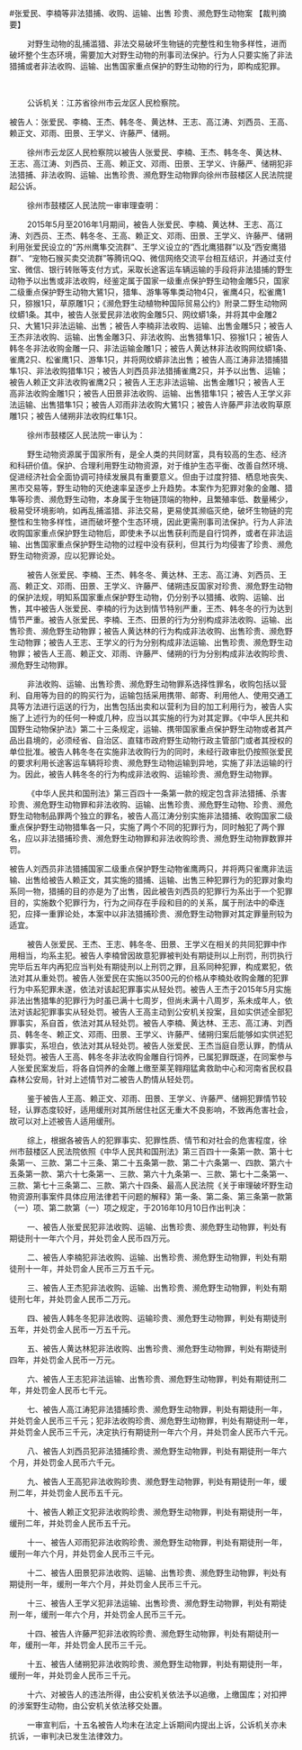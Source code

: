 #张爱民、李楠等非法猎捕、收购、运输、出售 珍贵、濒危野生动物案 
【裁判摘要】

        对野生动物的乱捕滥猎、非法交易破坏生物链的完整性和生物多样性，进而破坏整个生态环境，需要加大对野生动物的刑事司法保护。行为人只要实施了非法猎捕或者非法收购、运输、出售国家重点保护的野生动物的行为，即构成犯罪。

      

        公诉机关：江苏省徐州市云龙区人民检察院。

被告人：张爱民、李楠、王杰、韩冬冬、黄达林、王志、高江涛、刘西员、王高、赖正文、邓雨、田景、王学义、许藤严、储朔。

        徐州市云龙区人民检察院以被告人张爱民、李楠、王杰、韩冬冬、黄达林、王志、高江涛、刘西员、王高、赖正文、邓雨、田景、王学义、许藤严、储朔犯非法猎捕、非法收购、运输、出售珍贵、濒危野生动物罪向徐州市鼓楼区人民法院提起公诉。



        徐州市鼓楼区人民法院一审审理查明：

        2015年5月至2016年1月期间，被告人张爱民、李楠、黄达林、王志、高江涛、刘西员、王杰、韩冬冬、王高、赖正文、邓雨、田景、王学义、许藤严、储朔利用张爱民设立的“苏州鹰隼交流群”、王学义设立的“西北鹰猎群”以及“西安鹰猎群”、“宠物石猴买卖交流群”等腾讯QQ、微信网络交流平台相互结识，并通过支付宝、微信、银行转账等支付方式，采取长途客运车辆运输的手段将非法猎捕的野生动物予以出售或非法收购，经鉴定属于国家一级重点保护野生动物金雕5只，国家二级重点保护野生动物大鵟1只，猎隼、游隼等隼类动物4只，雀鹰4只，松雀鹰1只，猕猴1只，草原雕1只；《濒危野生动植物种国际贸易公约》附录二野生动物网纹蟒1条。其中，被告人张爱民非法收购金雕5只、网纹蟒1条，并将其中金雕2只、大鵟1只非法运输、出售；被告人李楠非法收购、运输、出售金雕5只；被告人王杰非法收购、运输、出售金雕3只、非法收购、出售猎隼1只、猕猴1只；被告人韩冬冬非法收购金雕一只、非法运输金雕1只；被告人黄达林非法收购网纹蟒1条、雀鹰2只、松雀鹰1只、游隼1只，并将网纹蟒非法出售；被告人高江涛非法猎捕猎隼1只、非法收购猎隼1只；被告人刘西员非法猎捕雀鹰2只，并予以出售、运输；被告人赖正文非法收购雀鹰2只；被告人王志非法运输、出售金雕1只；被告人王高非法收购金雕1只；被告人田景非法收购、运输、出售猎隼1只；被告人王学义非法运输、出售猎隼1只；被告人邓雨非法收购大鵟1只；被告人许藤严非法收购草原雕1只；被告人储朔非法收购红隼1只。

        徐州市鼓楼区人民法院一审认为：

        野生动物资源属于国家所有，是全人类的共同财富，具有较高的生态、经济和科研价值。保护、合理利用野生动物资源，对于维护生态平衡、改善自然环境、促进经济社会全面协调可持续发展具有重要意义。但由于过度狩猎、栖息地丧失、黑市交易等，野生动物的灭绝速率呈逐步上升趋势。本案作为犯罪对象的金雕、猎隼等珍贵、濒危野生动物，本身属于生物链顶端的物种，且繁殖率低、数量稀少，极易受环境影响，如再乱捕滥猎、非法交易，更易使其濒临灭绝，破坏生物链的完整性和生物多样性，进而破坏整个生态环境，因此更需刑事司法保护。行为人非法收购国家重点保护野生动物后，即使未予以出售获利而是自行饲养，或者在非法运输、出售国家重点保护野生动物的过程中没有获利，但其行为均侵害了珍贵、濒危野生动物资源，应以犯罪论处。

        被告人张爱民、李楠、王杰、韩冬冬、黄达林、王志、高江涛、刘西员、王高、赖正文、邓雨、田景、王学义、许藤严、储朔违反国家对珍贵、濒危野生动物的保护法规，明知系国家重点保护野生动物，仍分别予以猎捕、收购、运输、出售，其中被告人张爱民、李楠的行为达到情节特别严重，王杰、韩冬冬的行为达到情节严重。被告人张爱民、李楠、王杰、田景的行为分别构成非法收购、运输、出售珍贵、濒危野生动物罪；被告人黄达林的行为构成非法收购、出售珍贵、濒危野生动物罪；被告人王志、王学义的行为分别构成非法运输、出售珍贵、濒危野生动物罪；被告人王高、赖正文、邓雨、许藤严、储朔的行为分别构成非法收购珍贵、濒危野生动物罪。

        非法收购、运输、出售珍贵、濒危野生动物罪系选择性罪名，收购包括以营利、自用等为目的的购买行为，运输包括采用携带、邮寄、利用他人、使用交通工具等方法进行运送的行为，出售包括出卖和以营利为目的加工利用行为，被告人实施了上述行为的任何一种或几种，应当以其实施的行为对其定罪。《中华人民共和国野生动物保护法》第二十三条规定，运输、携带国家重点保护野生动物或者其产品出县境的，必须经省、自治区、直辖市政府野生动物行政主管部门或者其授权的单位批准。被告人韩冬冬在实施非法收购行为的同时，未经行政审批仍按照张爱民的要求利用长途客运车辆将珍贵、濒危野生动物运输到异地，实施了非法运输的行为。因此，被告人韩冬冬的行为构成非法收购、运输珍贵、濒危野生动物罪。

        《中华人民共和国刑法》第三百四十一条第一款的规定包含非法猎捕、杀害珍贵、濒危野生动物罪和非法收购、运输、出售珍贵、濒危野生动物、珍贵、濒危野生动物制品罪两个独立的罪名，被告人高江涛分别实施非法猎捕、收购国家二级重点保护野生动物猎隼各一只，实施了两个不同的犯罪行为，同时触犯了两个罪名，应以非法猎捕珍贵、濒危野生动物罪和非法收购珍贵、濒危野生动物罪数罪并罚。

被告人刘西员非法猎捕国家二级重点保护野生动物雀鹰两只，并将两只雀鹰非法运输、出售给被告人赖正文，其实施的猎捕、运输、出售三种犯罪行为的犯罪对象均系同一物，猎捕的目的亦是为了出售，因此被告刘西员的犯罪行为系出于一个犯罪目的，实施数个犯罪行为，行为之间存在手段和目的的关系，属于刑法中的牵连犯，应择一重罪论处，本案中以非法猎捕珍贵、濒危野生动物罪对其定罪量刑较为适宜。

        被告人张爱民、王杰、王志、韩冬冬、田景、王学义在相关的共同犯罪中作用相当，均系主犯。被告人李楠曾因故意犯罪被判处有期徒刑以上刑罚，刑罚执行完毕后五年内再犯应当判处有期徒刑以上刑罚之罪，且系同种犯罪，构成累犯，依法对其从重处罚。被告人张爱民在实施以3500元的价格从李楠处收购金雕的犯罪行为中系犯罪未遂，依法对该起犯罪事实从轻处罚。被告人王杰于2015年5月实施非法出售猎隼的犯罪行为时虽已满十七周岁，但尚未满十八周岁，系未成年人，依法对该起犯罪事实从轻处罚。被告人王高主动到公安机关投案，且如实供述全部犯罪事实，系自首，依法对其从轻处罚。被告人李楠、黄达林、王志、高江涛、刘西员、韩冬冬、赖正文、邓雨、田景、王学义、许藤严、储朔归案后能够如实供述犯罪事实，系坦白，依法对其从轻处罚。被告人张爱民、王杰当庭自愿认罪，酌情从轻处罚。被告人王高、韩冬冬非法收购金雕自行饲养，已属犯罪既遂，在同案参与人张爱民案发后，将各自饲养的金雕上缴至莱芜翱翔猛禽救助中心和河南省民权县森林公安局，针对上述情节对二被告人酌情从轻处罚。

        鉴于被告人王高、赖正文、邓雨、田景、王学义、许藤严、储朔犯罪情节较轻，认罪态度较好，适用缓刑对其所居住社区无重大不良影响，不致再危害社会，故可以对上述被告人适用缓刑。



        综上，根据各被告人的犯罪事实、犯罪性质、情节和对社会的危害程度，徐州市鼓楼区人民法院依照《中华人民共和国刑法》第三百四十一条第一款、第十七条第一、三款、第二十三条、第二十五条第一款、第二十六条第一、四款、第六十五条第一款、第六十七条第一、三款、第六十九条第一、三款、第七十二条第一、三款、第七十三条第二、三款、第六十四条、最高人民法院《关于审理破坏野生动物资源刑事案件具体应用法律若干问题的解释》第一条、第二条、第三条第一款第（一）项、第二款第（一）项之规定，于2016年10月10日作出判决：

        一、被告人张爱民犯非法收购、运输、出售珍贵、濒危野生动物罪，判处有期徒刑十一年六个月，并处罚金人民币四万元。

        二、被告人李楠犯非法收购、运输、出售珍贵、濒危野生动物罪，判处有期徒刑十一年，并处罚金人民币三万五千元。

        三、被告人王杰犯非法收购、运输、出售珍贵、濒危野生动物罪，判处有期徒刑七年，并处罚金人民币二万元。

        四、被告人韩冬冬犯非法收购、运输珍贵、濒危野生动物罪，判处有期徒刑五年，并处罚金人民币一万五千元。

        五、被告人黄达林犯非法收购、出售珍贵、濒危野生动物罪，判处有期徒刑四年，并处罚金人民币一万元。

        六、被告人王志犯非法运输、出售珍贵、濒危野生动物罪，判处有期徒刑二年，并处罚金人民币七千元。

        七、被告人高江涛犯非法猎捕珍贵、濒危野生动物罪，判处有期徒刑一年，并处罚金人民币三千元；犯非法收购珍贵、濒危野生动物罪，判处有期徒刑一年，并处罚金人民币三千元，决定执行有期徒刑一年六个月，并处罚金人民币六千元。

        八、被告人刘西员犯非法猎捕珍贵、濒危野生动物罪，判处有期徒刑一年六个月，并处罚金人民币六千元。

        九、被告人王高犯非法收购珍贵、濒危野生动物罪，判处有期徒刑一年，缓刑二年，并处罚金人民币五千元。

        十、被告人赖正文犯非法收购珍贵、濒危野生动物罪，判处有期徒刑一年，缓刑二年，并处罚金人民币五千元。

        十一、被告人邓雨犯非法收购珍贵、濒危野生动物罪，判处有期徒刑一年，缓刑一年六个月，并处罚金人民币三千元。

        十二、被告人田景犯非法收购、运输、出售珍贵、濒危野生动物罪，判处有期徒刑一年，缓刑一年六个月，并处罚金人民币三千元。

        十三、被告人王学义犯非法运输、出售珍贵、濒危野生动物罪，判处有期徒刑一年，缓刑一年六个月，并处罚金人民币三千元。

        十四、被告人许藤严犯非法收购珍贵、濒危野生动物罪，判处有期徒刑一年，缓刑一年，并处罚金人民币三千元。

        十五、被告人储朔犯非法收购珍贵、濒危野生动物罪，判处有期徒刑一年，缓刑一年，并处罚金人民币三千元。

        十六、对被告人的违法所得，由公安机关依法予以追缴，上缴国库；对扣押的涉案野生动物，由公安机关依法移交处置。

        一审宣判后，十五名被告人均未在法定上诉期间内提出上诉，公诉机关亦未抗诉，一审判决已发生法律效力。


